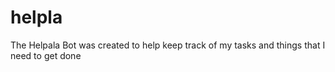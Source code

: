 # helpla
The Helpala Bot was created to help keep track of my tasks and things that I need to get done
